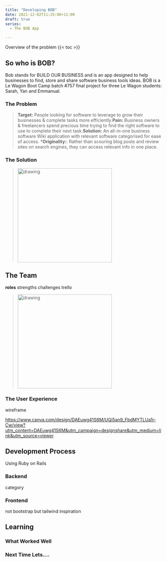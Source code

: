 ```yaml
---
title: "Developing BOB"
date: 2021-12-02T11:25:06+11:00
draft: true
series:
  - The BOB App

---
```

Overview of the problem
{{< toc >}}

## So who is BOB?
  Bob stands for BUILD OUR BUSINESS and is an app designed to help businesses to find, store and share software business tools ideas. BOB is a Le Wagon Boot Camp batch #757 final project for three Le Wagon students: Sarah, Yan and Emmanual.

### The Problem
> **Target:** People looking for software to leverage to grow their businesses & complete tasks more efficiently.**Pain:** Business owners & freelancers spend precious time trying to find the right software to use to complete their next task.**Solution:** An all-in-one business software Wiki application with relevant software categorised for ease of access. ***Originality:**: Rather than scouring blog posts and review sites on search engines, they can access relevant info in one place.

### The Solution
> <img src="/images/portfolio/bob_db_schema.jpg" alt="drawing" width="300"/>

## The Team
**roles**
strengths
challenges
trello
> <img src="/images/portfolio/20211203_LeWagon_0116.jpg" alt="drawing" width="300"/>

### The User Experience
wireframe

https://www.canva.com/design/DAEuwg41S6M/UQi5an9_FbdMYTLUa1r-Cw/view?utm_content=DAEuwg41S6M&utm_campaign=designshare&utm_medium=link&utm_source=viewer

## Development Process
Using Ruby on Rails

### Backend
category
### Frontend
not bootstrap but tailwind
inspiration


## Learning
### What Worked Well
### Next Time Lets....
